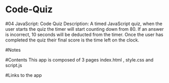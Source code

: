# Code-Quiz

#04 JavaScript: Code Quiz
Description: A timed JavaScript quiz, when the user starts the quiz the timer will start counting down from 80. If an answer is incorrect, 10 seconds will be deducted from the timer.
Once the user has completed the quiz their final score is the time left on the clock.

#Notes


#Contents
This app is composed of 3 pages index.html , style.css and script.js




#Links to the app
